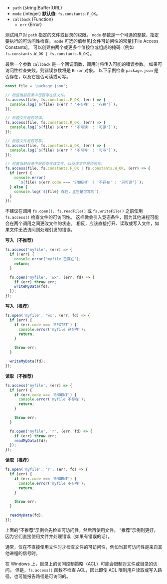 <!-- YAML
added: v0.11.15
changes:
  - version: v7.6.0
    pr-url: https://github.com/nodejs/node/pull/10739
    description: 参数 `path` 可以是 WHATWG `URL` 对象（使用 `file:` 协议）。 
      该支持目前仍是实验的。
  - version: v6.3.0
    pr-url: https://github.com/nodejs/node/pull/6534
    description: The constants like `fs.R_OK`, etc which were present directly
                 on `fs` were moved into `fs.constants` as a soft deprecation.
                 Thus for Node.js `< v6.3.0` use `fs`
                 to access those constants, or
                 do something like `(fs.constants || fs).R_OK` to work with all
                 versions.
-->

* `path` {string|Buffer|URL}
* `mode` {integer} **默认值:** `fs.constants.F_OK`。
* `callback` {Function}
  * `err` {Error}

测试用户对 `path` 指定的文件或目录的权限。
`mode` 参数是一个可选的整数，指定要执行的可访问性检查。
`mode` 可选的值参见[文件可访问性的常量][File Access Constants]。
可以创建由两个或更多个值按位或组成的掩码（例如 `fs.constants.W_OK | fs.constants.R_OK`）。

最后一个参数 `callback` 是一个回调函数，调用时将传入可能的错误参数。
如果可访问性检查失败，则错误参数将是 `Error` 对象。
以下示例检查 `package.json` 是否存在，以及它是否可读或可写。

```js
const file = 'package.json';

// 检查当前目录中是否存在该文件。
fs.access(file, fs.constants.F_OK, (err) => {
  console.log(`${file} ${err ? '不存在' : '存在'}`);
});

// 检查文件是否可读。
fs.access(file, fs.constants.R_OK, (err) => {
  console.log(`${file} ${err ? '不可读' : '可读'}`);
});

// 检查文件是否可写。
fs.access(file, fs.constants.W_OK, (err) => {
  console.log(`${file} ${err ? '不可写' : '可写'}`);
});

// 检查当前目录中是否存在该文件，以及该文件是否可写。
fs.access(file, fs.constants.F_OK | fs.constants.W_OK, (err) => {
  if (err) {
    console.error(
      `${file} ${err.code === 'ENOENT' ? '不存在' : '只可读'}`);
  } else {
    console.log(`${file} 存在，且它是可写的`);
  }
});
```

不建议在调用 `fs.open()`、`fs.readFile()` 或 `fs.writeFile()` 之前使用 `fs.access()` 检查文件的可访问性。
这样做会引入竞态条件，因为其他进程可能会在两个调用之间更改文件的状态。
相反，应该直接打开、读取或写入文件，如果文件无法访问则处理引发的错误。

**写入（不推荐）**

```js
fs.access('myfile', (err) => {
  if (!err) {
    console.error('myfile 已存在');
    return;
  }

  fs.open('myfile', 'wx', (err, fd) => {
    if (err) throw err;
    writeMyData(fd);
  });
});
```

**写入（推荐）**

```js
fs.open('myfile', 'wx', (err, fd) => {
  if (err) {
    if (err.code === 'EEXIST') {
      console.error('myfile 已存在');
      return;
    }

    throw err;
  }

  writeMyData(fd);
});
```

**读取（不推荐）**

```js
fs.access('myfile', (err) => {
  if (err) {
    if (err.code === 'ENOENT') {
      console.error('myfile 不存在');
      return;
    }

    throw err;
  }

  fs.open('myfile', 'r', (err, fd) => {
    if (err) throw err;
    readMyData(fd);
  });
});
```

**读取（推荐）**

```js
fs.open('myfile', 'r', (err, fd) => {
  if (err) {
    if (err.code === 'ENOENT') {
      console.error('myfile 不存在');
      return;
    }

    throw err;
  }

  readMyData(fd);
});
```

上面的“不推荐”示例会先检查可访问性，然后再使用文件。
“推荐”示例则更好，因为它们直接使用文件并处理错误（如果有错误的话）。

通常，仅在不直接使用文件时才检查文件的可访问性，例如当其可访问性是来自其他进程的信号时。

在 Windows 上，目录上的访问控制策略（ACL）可能会限制对文件或目录的访问。
但是，`fs.access()` 函数不检查 ACL，因此即使 ACL 限制用户读取或写入路径，也可能报告路径是可访问的。

